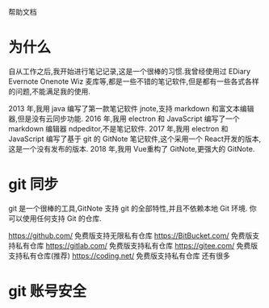 帮助文档
# 为什么
自从工作之后,我开始进行笔记记录,这是一个很棒的习惯.我曾经使用过 EDiary Evernote Onenote Wiz 麦库等,都是一些不错的笔记软件,但是都有一些各式各样的问题,不能满足我的使用.

2013 年,我用 java 编写了第一款笔记软件 jnote,支持 markdown 和富文本编辑器,但是没有云同步功能.
2016 年,我用 electron 和 JavaScript 编写了一个 markdown 编辑器 ndpeditor,不是笔记软件.
2017 年,我用 electron 和 JavaScript 编写了基于 git 的 GitNote 笔记软件,这个采用一个 React开发的版本,这是一个没有发布的版本.
2018 年,我用 Vue重构了 GitNote,更强大的 GitNote.
# git 同步
git 是一个很棒的工具,GitNote 支持 git 的全部特性,并且不依赖本地 Git 环境. 你可以使用任何支持 Git 的仓库.

https://github.com/ 免费版支持无限私有仓库
https://BitBucket.com/ 免费版支持私有仓库
https://gitlab.com/ 免费版支持私有仓库
https://gitee.com/ 免费版支持私有仓库(推荐)
https://coding.net/ 免费版支持私有仓库
还有很多
# git 账号安全